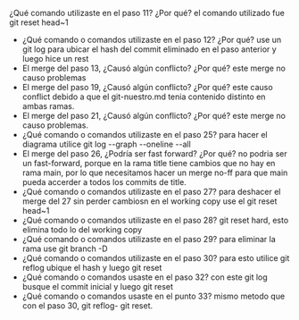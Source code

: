 ¿Qué comando utilizaste en el paso 11? ¿Por qué?
el comando utilizado fue git reset head~1
- ¿Qué comando o comandos utilizaste en el paso 12? ¿Por qué?
use un git log para ubicar el hash del commit eliminado en el paso anterior y luego hice un rest <hash>
- El merge del paso 13, ¿Causó algún conflicto? ¿Por qué?
este merge no causo problemas
- El merge del paso 19, ¿Causó algún conflicto? ¿Por qué?
este causo  conflict debido a que el git-nuestro.md tenia contenido distinto en ambas ramas.
- El merge del paso 21, ¿Causó algún conflicto? ¿Por qué?
este merge no causo problemas.
- ¿Qué comando o comandos utilizaste en el paso 25?
para hacer el diagrama utilice git log --graph --oneline --all
- El merge del paso 26, ¿Podría ser fast forward? ¿Por qué?
no podria ser un fast-forward, porque en la rama title tiene cambios que no hay en rama main, por lo que necesitamos hacer un merge no-ff para que main pueda accerder a todos los commits de title.
- ¿Qué comando o comandos utilizaste en el paso 27?
para deshacer el merge del 27 sin perder cambiosn en el working copy use el git reset head~1
- ¿Qué comando o comandos utilizaste en el paso 28?
git reset hard, esto elimina todo lo del working copy
- ¿Qué comando o comandos utilizaste en el paso 29?
para eliminar la rama use git branch -D
- ¿Qué comando o comandos utilizaste en el paso 30?
para esto utilice git reflog ubique el hash y luego git reset <hash>
- ¿Qué comando o comandos usaste en el paso 32?
con este git log busque el commit inicial y luego git reset <hash del commit inicial>
- ¿Qué comando o comandos usaste en el punto 33?
mismo metodo que con el paso 30, git reflog- git reset.
